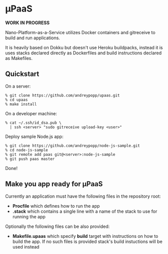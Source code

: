 # μPaaS

**WORK IN PROGRESS**

Nano-Platform-as-a-Service utilizes Docker containers and gitreceive to build
and run applications.

It is heavily based on Dokku but doesn't use Heroku buildpacks, instead it is
uses stacks declared directly as Dockerfiles and build instructions declared as
Makefiles.

## Quickstart

On a server:

    % git clone https://github.com/andreypopp/upaas.git
    % cd upaas
    % make install

On a developer machine:

    % cat ~/.ssh/id_dsa.pub \
      | ssh <server> "sudo gitreceive upload-key <user>"

Deploy sample Node.js app:

    % git clone https://github.com/andreypopp/node-js-sample.git
    % cd node-js-sample
    % git remote add paas git@<server>:node-js-sample
    % git push paas master

Done!

## Make you app ready for μPaaS

Currently an application must have the following files in the repository root:

  * **Procfile** which defines how to run the app
  * **.stack** which contains a single line with a name of the stack to use for
    running the app

Optionally the following files can be also provided:

  * **Makefile.upaas** which specify **build** target with instructions on how
    to build the app. If no such files is provided stack's build instuctions
    will be used instead
